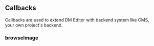 ## Callbacks

Callbacks are used to extend DM Editor with backend system like CMS, your own project's backend.


### browseImage
